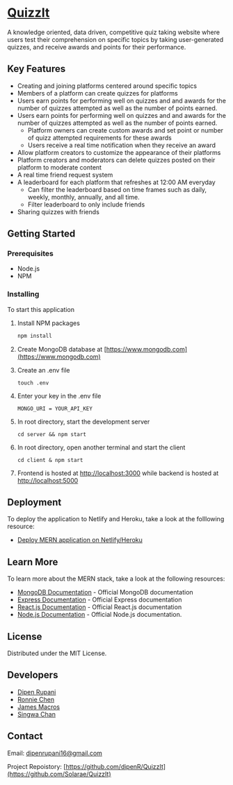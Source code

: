 # [QuizzIt](https://quizz-it.netlify.app)

A knowledge oriented, data driven, competitive quiz taking website where users test their comprehension on specific topics by taking user-generated quizzes, and receive awards and points for their performance.

## Key Features

- Creating and joining platforms centered around specific topics
- Members of a platform can create quizzes for platforms
- Users earn points for performing well on quizzes and and awards for the number of quizzes attempted as well as the number of points earned.
- Users earn points for performing well on quizzes and and awards for the number of quizzes attempted as well as the number of points earned.
  - Platform owners can create custom awards and set point or number of quizz attempted requirements for these awards
  - Users receive a real time notification when they receive an award
- Allow platform creators to customize the appearance of their platforms
- Platform creators and moderators can delete quizzes posted on their platform to moderate content
- A real time friend request system
- A leaderboard for each platform that refreshes at 12:00 AM everyday
  - Can filter the leaderboard based on time frames such as daily, weekly, monthly, annually, and all time.
  - Filter leaderboard to only include friends
- Sharing quizzes with friends

## Getting Started

### Prerequisites

- Node.js
- NPM

### Installing

To start this application

1. Install NPM packages
   ```sh
   npm install
   ```
2. Create MongoDB database at [https://www.mongodb.com](https://www.mongodb.com)

3. Create an .env file
   ```
   touch .env
   ```
4. Enter your key in the .env file
   ```
   MONGO_URI = YOUR_API_KEY
   ```
5. In root directory, start the development server
   ```
   cd server && npm start
   ```
6. In root directory, open another terminal and start the client
   ```
   cd client & npm start
   ```
7. Frontend is hosted at [http://localhost:3000](http://localhost:3000) while backend is hosted at [http://localhost:5000](http://localhost:5000)

## Deployment

To deploy the application to Netlify and Heroku, take a look at the folllowing resource:

- [Deploy MERN application on Netlify/Heroku](https://dev.to/stlnick/how-to-deploy-a-full-stack-mern-app-with-heroku-netlify-ncb)

## Learn More

To learn more about the MERN stack, take a look at the following resources:

- [MongoDB Documentation](https://docs.mongodb.com) - Official MongoDB documentation
- [Express Documentation](https://expressjs.com/en/5x/api.html) - Official Express documentation
- [React.js Documentation](https://reactjs.org/docs/getting-started.html) - Official React.js documentation
- [Node.js Documentation](https://nodejs.org/en/docs/) - Official Node.js documentation.

## License

Distributed under the MIT License.

## Developers

- [Dipen Rupani](https://github.com/dipenR)
- [Ronnie Chen](https://github.com/solarae)
- [James Macros](https://github.com/jmarcos135)
- [Singwa Chan](https://github.com/SWChan01)

## Contact

Email: [dipenrupani16@gmail.com](dipenrupani16@gmail.com)

Project Repoistory: [https://github.com/dipenR/QuizzIt](https://github.com/Solarae/QuizzIt)
